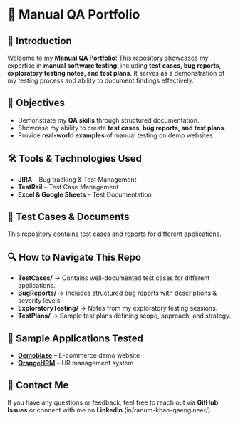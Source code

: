 # 📌 Manual QA Portfolio  

## 📖 Introduction  
Welcome to my **Manual QA Portfolio**! This repository showcases my expertise in **manual software testing**, including **test cases, bug reports, exploratory testing notes, and test plans**. It serves as a demonstration of my testing process and ability to document findings effectively.  

## 🎯 Objectives  
- Demonstrate my **QA skills** through structured documentation.  
- Showcase my ability to create **test cases, bug reports, and test plans**.  
- Provide **real-world examples** of manual testing on demo websites.  

## 🛠️ Tools & Technologies Used  
- **JIRA** – Bug tracking & Test Management  
- **TestRail** – Test Case Management  
- **Excel & Google Sheets** – Test Documentation  

## 📝 Test Cases & Documents  
This repository contains test cases and reports for different applications.  

## 🔍 How to Navigate This Repo  
- **TestCases/** → Contains well-documented test cases for different applications.  
- **BugReports/** → Includes structured bug reports with descriptions & severity levels.  
- **ExploratoryTesting/** → Notes from my exploratory testing sessions.  
- **TestPlans/** → Sample test plans defining scope, approach, and strategy.  

## 📌 Sample Applications Tested  
- **[Demoblaze](https://www.demoblaze.com/)** – E-commerce demo website  
- **[OrangeHRM](https://opensource-demo.orangehrmlive.com/)** – HR management system  


## 📧 Contact Me  
If you have any questions or feedback, feel free to reach out via **GitHub Issues** or connect with me on **LinkedIn** (in/ranum-khan-qaengineer/).  

